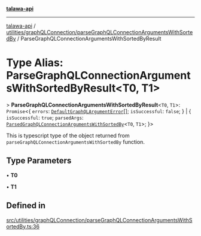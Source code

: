 [**talawa-api**](../../../../README.md)

***

[talawa-api](../../../../modules.md) / [utilities/graphQLConnection/parseGraphQLConnectionArgumentsWithSortedBy](../README.md) / ParseGraphQLConnectionArgumentsWithSortedByResult

# Type Alias: ParseGraphQLConnectionArgumentsWithSortedByResult\<T0, T1\>

\> **ParseGraphQLConnectionArgumentsWithSortedByResult**\<`T0`, `T1`\>: `Promise`\<\{ `errors`: [`DefaultGraphQLArgumentError`](../../type-aliases/DefaultGraphQLArgumentError.md)[]; `isSuccessful`: `false`; \} \| \{ `isSuccessful`: `true`; `parsedArgs`: [`ParsedGraphQLConnectionArgumentsWithSortedBy`](ParsedGraphQLConnectionArgumentsWithSortedBy.md)\<`T0`, `T1`\>; \}\>

This is typescript type of the object returned from `parseGraphQLConnectionArgumentsWithSortedBy` function.

## Type Parameters

• **T0**

• **T1**

## Defined in

[src/utilities/graphQLConnection/parseGraphQLConnectionArgumentsWithSortedBy.ts:36](https://github.com/PalisadoesFoundation/talawa-api/blob/4b5c74fd36bcfc2e36f3a06b67d517e865c188be/src/utilities/graphQLConnection/parseGraphQLConnectionArgumentsWithSortedBy.ts#L36)
